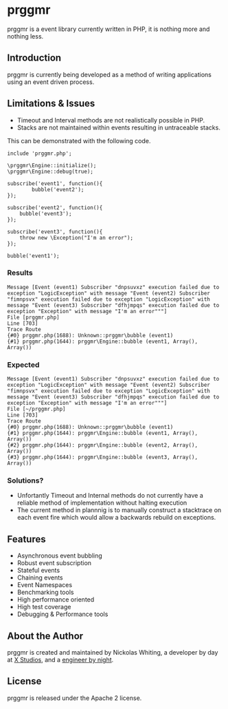 # prggmr

prggmr is a event library currently written in PHP, it is nothing more and nothing less.

## Introduction

prggmr is currently being developed as a method of writing applications using an event driven process.

## Limitations & Issues

* Timeout and Interval methods are not realistically possible in PHP.
* Stacks are not maintained within events resulting in untraceable stacks.

This can be demonstrated with the following code.

    include 'prggmr.php';

    \prggmr\Engine::initialize();
    \prggmr\Engine::debug(true);

    subscribe('event1', function(){
            bubble('event2');
    });

    subscribe('event2', function(){
        bubble('event3');
    });

    subscribe('event3', function(){
        throw new \Exception("I'm an error");
    });

    bubble('event1');

### Results

    Message [Event (event1) Subscriber "dnpsuvxz" execution failed due to exception "LogicException" with message "Event (event2) Subscriber "fimnpsvx" execution failed due to exception "LogicException" with message "Event (event3) Subscriber "dfhjmpqs" execution failed due to exception "Exception" with message "I'm an error"""]
    File [prggmr.php]
    Line [703]
    Trace Route
    {#0} prggmr.php(1688): Unknown::prggmr\bubble (event1)
    {#1} prggmr.php(1644): prggmr\Engine::bubble (event1, Array(), Array())

### Expected

    Message [Event (event1) Subscriber "dnpsuvxz" execution failed due to exception "LogicException" with message "Event (event2) Subscriber "fimnpsvx" execution failed due to exception "LogicException" with message "Event (event3) Subscriber "dfhjmpqs" execution failed due to exception "Exception" with message "I'm an error"""]
    File [~/prggmr.php]
    Line [703]
    Trace Route
    {#0} prggmr.php(1688): Unknown::prggmr\bubble (event1)
    {#1} prggmr.php(1644): prggmr\Engine::bubble (event1, Array(), Array())
    {#2} prggmr.php(1644): prggmr\Engine::bubble (event2, Array(), Array())
    {#3} prggmr.php(1644): prggmr\Engine::bubble (event3, Array(), Array())

### Solutions?

* Unfortantly Timeout and Internal methods do not currently have a reliable method of implementation without halting execution
* The current method in plannnig is to manually construct a stacktrace on each event fire which would allow a backwards rebuild on exceptions.

## Features
* Asynchronous event bubbling
* Robust event subscription
* Stateful events
* Chaining events
* Event Namespaces
* Benchmarking tools
* High performance oriented
* High test coverage
* Debugging & Performance tools

## About the Author

prggmr is created and maintained by Nickolas Whiting, a developer by day at [X Studios](http://www.xstudiosinc.com), and a [engineer by night](http://github.com/nwhitingx).

## License

prggmr is released under the Apache 2 license.